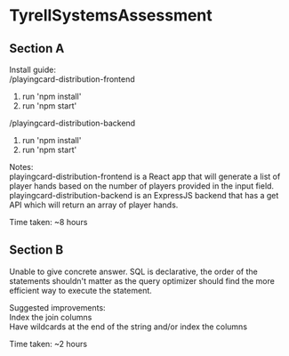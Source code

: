 # TyrellSystemsAssessment<br />

## Section A<br />
Install guide:<br />
/playingcard-distribution-frontend<br />
1. run 'npm install'<br />
2. run 'npm start'<br />

/playingcard-distribution-backend<br />
1. run 'npm install'<br />
2. run 'npm start'<br />

Notes:<br />
playingcard-distribution-frontend is a React app that will generate a list of player hands based on the number of players provided in the input field.<br />
playingcard-distribution-backend is an ExpressJS backend that has a get API which will return an array of player hands.<br />

Time taken: ~8 hours<br />

## Section B<br />
Unable to give concrete answer. SQL is declarative, the order of the statements shouldn't matter as the query optimizer should find the more efficient way to execute the statement.<br />

Suggested improvements:<br />
Index the join columns<br />
Have wildcards at the end of the string and/or index the columns<br />

Time taken: ~2 hours<br />
